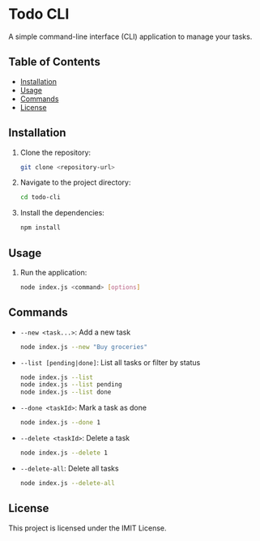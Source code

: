 # Todo CLI

A simple command-line interface (CLI) application to manage your tasks.

## Table of Contents

- [Installation](#installation)
- [Usage](#usage)
- [Commands](#commands)
- [License](#license)

## Installation

1. Clone the repository:
    ```sh
    git clone <repository-url>
    ```
2. Navigate to the project directory:
    ```sh
    cd todo-cli
    ```
3. Install the dependencies:
    ```sh
    npm install
    ```

## Usage

1. Run the application:
    ```sh
    node index.js <command> [options]
    ```

## Commands

- `--new <task...>`: Add a new task
    ```sh
    node index.js --new "Buy groceries"
    ```

- `--list [pending|done]`: List all tasks or filter by status
    ```sh
    node index.js --list
    node index.js --list pending
    node index.js --list done
    ```

- `--done <taskId>`: Mark a task as done
    ```sh
    node index.js --done 1
    ```

- `--delete <taskId>`: Delete a task
    ```sh
    node index.js --delete 1
    ```

- `--delete-all`: Delete all tasks
    ```sh
    node index.js --delete-all
    ```

## License

This project is licensed under the IMIT License. 